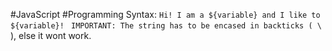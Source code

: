 #JavaScript #Programming 
Syntax: `Hi! I am a ${variable} and I like to ${variable}!` `
IMPORTANT: The string has to be encased in backticks ( \` ), else it wont work.


